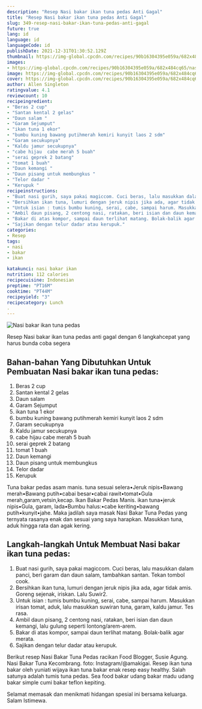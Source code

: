 ```yaml
---
description: "Resep Nasi bakar ikan tuna pedas Anti Gagal"
title: "Resep Nasi bakar ikan tuna pedas Anti Gagal"
slug: 349-resep-nasi-bakar-ikan-tuna-pedas-anti-gagal
future: true
lang: id
language: id
languageCode: id
publishDate: 2021-12-31T01:30:52.129Z 
thumbnail: https://img-global.cpcdn.com/recipes/90b16304395e059a/682x484cq65/nasi-bakar-ikan-tuna-pedas-foto-resep-utama.png
images:
- https://img-global.cpcdn.com/recipes/90b16304395e059a/682x484cq65/nasi-bakar-ikan-tuna-pedas-foto-resep-utama.png
image: https://img-global.cpcdn.com/recipes/90b16304395e059a/682x484cq65/nasi-bakar-ikan-tuna-pedas-foto-resep-utama.png
cover: https://img-global.cpcdn.com/recipes/90b16304395e059a/682x484cq65/nasi-bakar-ikan-tuna-pedas-foto-resep-utama.png
author: Allen Singleton
ratingvalue: 4.1
reviewcount: 10
recipeingredient:
- "Beras 2 cup"
- "Santan kental 2 gelas"
- "Daun salam "
- "Garam Sejumput"
- "ikan tuna 1 ekor"
- "bumbu kuning bawang putihmerah kemiri kunyit laos 2 sdm"
- "Garam secukupnya"
- "Kaldu jamur secukupnya"
- "cabe hijau  cabe merah 5 buah"
- "serai geprek 2 batang"
- "tomat 1 buah"
- "Daun kemangi "
- "Daun pisang untuk membungkus "
- "Telor dadar "
- "Kerupuk "
recipeinstructions:
- "Buat nasi gurih, saya pakai magiccom. Cuci beras, lalu masukkan dalam panci, beri garam dan daun salam, tambahkan santan. Tekan tombol cook."
- "Bersihkan ikan tuna, lumuri dengan jeruk nipis jika ada, agar tidak amis. Goreng sejenak, iriskan. Lalu Suwir2."
- "Untuk isian : tumis bumbu kuning, serai, cabe, sampai harum. Masukkan irisan tomat, aduk, lalu masukkan suwiran tuna, garam, kaldu jamur. Tes rasa."
- "Ambil daun pisang, 2 centong nasi, ratakan, beri isian dan daun kemangi, lalu gulung seperti lontong/arem-arem."
- "Bakar di atas kompor, sampai daun terlihat matang. Bolak-balik agar merata."
- "Sajikan dengan telur dadar atau kerupuk."
categories:
- Resep
tags:
- nasi
- bakar
- ikan

katakunci: nasi bakar ikan 
nutrition: 112 calories
recipecuisine: Indonesian
preptime: "PT16M"
cooktime: "PT44M"
recipeyield: "3"
recipecategory: Lunch
. 
---
```



![Nasi bakar ikan tuna pedas](https://img-global.cpcdn.com/recipes/90b16304395e059a/682x484cq65/nasi-bakar-ikan-tuna-pedas-foto-resep-utama.png)

Resep Nasi bakar ikan tuna pedas  anti gagal dengan 6 langkahcepat yang harus bunda coba segera

<!--inarticleads1-->

## Bahan-bahan Yang Dibutuhkan Untuk Pembuatan Nasi bakar ikan tuna pedas:

1. Beras 2 cup
1. Santan kental 2 gelas
1. Daun salam 
1. Garam Sejumput
1. ikan tuna 1 ekor
1. bumbu kuning bawang putihmerah kemiri kunyit laos 2 sdm
1. Garam secukupnya
1. Kaldu jamur secukupnya
1. cabe hijau  cabe merah 5 buah
1. serai geprek 2 batang
1. tomat 1 buah
1. Daun kemangi 
1. Daun pisang untuk membungkus 
1. Telor dadar 
1. Kerupuk 

Tuna bakar pedas asam manis. tuna sesuai selera•Jeruk nipis•Bawang merah•Bawang putih•cabai besar•cabai rawit•tomat•Gula merah,garam,vetsin,kecap. Ikan Bakar Pedas Manis. ikan tuna•jeruk nipis•Gula, garam, lada•Bumbu halus:•cabe keriting•bawang putih•kunyit•jahe. Maka jadilah saya masak Nasi Bakar Tuna Pedas yang ternyata rasanya enak dan sesuai yang saya harapkan. Masukkan tuna, aduk hingga rata dan agak kering. 

<!--inarticleads2-->

## Langkah-langkah Untuk Membuat Nasi bakar ikan tuna pedas:

1. Buat nasi gurih, saya pakai magiccom. Cuci beras, lalu masukkan dalam panci, beri garam dan daun salam, tambahkan santan. Tekan tombol cook.
1. Bersihkan ikan tuna, lumuri dengan jeruk nipis jika ada, agar tidak amis. Goreng sejenak, iriskan. Lalu Suwir2.
1. Untuk isian : tumis bumbu kuning, serai, cabe, sampai harum. Masukkan irisan tomat, aduk, lalu masukkan suwiran tuna, garam, kaldu jamur. Tes rasa.
1. Ambil daun pisang, 2 centong nasi, ratakan, beri isian dan daun kemangi, lalu gulung seperti lontong/arem-arem.
1. Bakar di atas kompor, sampai daun terlihat matang. Bolak-balik agar merata.
1. Sajikan dengan telur dadar atau kerupuk.


Berikut resep Nasi Bakar Tuna Pedas racikan Food Blogger, Susie Agung. Nasi Bakar Tuna Kecombrang. foto: Instagram/@amakigai. Resep ikan tuna bakar oleh yuniati wijaya ikan tuna bakar enak resep easy healthy. Salah satunya adalah tumis tuna pedas. Sea food bakar udang bakar madu udang bakar simple cumi bakar teflon kepiting. 

Selamat memasak dan menikmati hidangan spesial ini bersama keluarga. Salam Istimewa.
